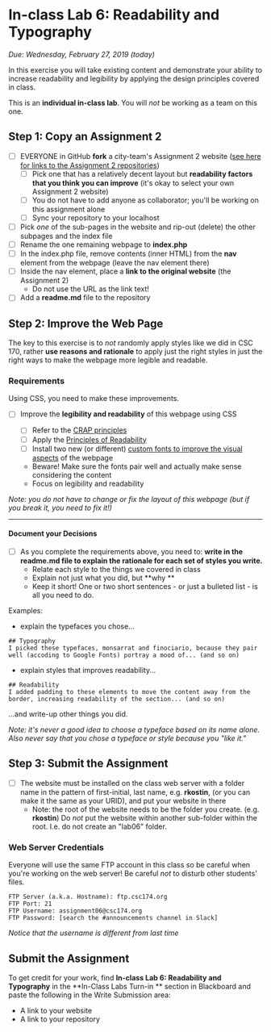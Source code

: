 # In-class Lab 6: Readability and Typography

*Due: Wednesday, February 27, 2019 (today)* 

In this exercise you will take existing content and demonstrate your ability to increase readability and legibility by applying the design principles covered in class. 

This is an **individual in-class lab**.  You will *not* be working as a team on this one.

## Step 1: Copy an Assignment 2

- [ ] EVERYONE in GitHub **fork** a city-team's Assignment 2 website ([see here for links to the Assignment 2 repositories](https://docs.google.com/spreadsheets/d/17nncaY3FWkgq2HEqK6IWAsyNsav34Jo4e-Vj1pwoXEQ/edit#gid=0))
  - [ ] Pick one that has a relatively decent layout but **readability factors that you think you can improve** (it's okay to select your own Assignment 2 website)
  - [ ] You do not have to add anyone as collaborator; you'll be working on this assignment alone
  - [ ] Sync your repository to your localhost
- [ ] Pick *one* of the sub-pages in the website and rip-out (delete) the other subpages and the index file
- [ ] Rename the one remaining webpage to **index.php**
- [ ] In the index.php file, remove contents (inner HTML) from the **nav** element from the webpage (leave the nav element there)
- [ ] Inside the nav element, place a **link to the original website** (the Assignment 2)
  - Do not use the URL as the link text!
- [ ] Add a **readme.md** file to the repository

## Step 2: Improve the Web Page

The key to this exercise is to *not* randomly apply styles like we did in CSC 170, rather **use reasons and rationale** to apply just the right styles in just the right ways to make the webpage more legible and readable.  

### Requirements

Using CSS, you need to make these improvements.

- [ ] Improve the **legibility and readability** of this webpage using CSS

  - [ ] Refer to the [CRAP principles](../08-principles-of-page-design1/principles-of-page-design1.pdf)
  - [ ] Apply the [Principles of Readability](../11-readability-and-typography/readability.pdf)
  - [ ] Install two new (or different) [custom fonts to improve the visual aspects](../11-readability-and-typography/typography.pdf) of the webpage

  - Beware!  Make sure the fonts pair well and actually make sense considering the content
  - Focus on legibility and readability

*Note: you do not have to change or fix the layout of this webpage (but if you break it, you need to fix it!)*

<hr>

#### Document your Decisions

- [ ] As you complete the requirements above, you need to: **write in the readme.md file to explain the rationale for each set of styles you write.**  
  - Relate each style to the things we covered in class 
  - Explain not just what you did, but **why **
  - Keep it short!  One or two short sentences - or just a bulleted list - is all you need to do.

Examples:

- explain the typefaces you chose...

```
## Typography
I picked these typefaces, monsarrat and finociario, because they pair well (accoding to Google Fonts) portray a mood of... (and so on)
```


- explain styles that improves readability...

```
## Readability
I added padding to these elements to move the content away from the border, increasing readability of the section... (and so on)
```

...and write-up other things you did.

*Note: it's never a good idea to choose a typeface based on its name alone. Also never say that you chose a typeface or style because you "like it."*

## Step 3: Submit the Assignment

- [ ] The website must be installed on the class web server with a folder name in the pattern of first-initial, last name, e.g. **rkostin**, (or you can make it the same as your URID), and put your website in there
  - Note: the root of the website needs to be the folder you create.  (e.g. **rkostin**)  Do *not* put the website within another sub-folder within the root.  I.e. do not create an "lab06" folder.

### Web Server Credentials

Everyone will use the same FTP account in this class so be careful when you're working on the web server!  Be careful *not* to disturb other students' files.

```
FTP Server (a.k.a. Hostname): ftp.csc174.org
FTP Port: 21
FTP Username: assignment06@csc174.org
FTP Password: [search the #announcements channel in Slack]
```

*Notice that the username is different from last time*

## Submit the Assignment

To get credit for your work, find **In-class Lab 6: Readability and Typography** in the **In-Class Labs Turn-in ** section in Blackboard and paste the following in the Write Submission area:

- A link to your website 
- A link to your repository